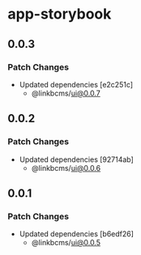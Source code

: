 # app-storybook

## 0.0.3

### Patch Changes

- Updated dependencies [e2c251c]
  - @linkbcms/ui@0.0.7

## 0.0.2

### Patch Changes

- Updated dependencies [92714ab]
  - @linkbcms/ui@0.0.6

## 0.0.1

### Patch Changes

- Updated dependencies [b6edf26]
  - @linkbcms/ui@0.0.5
